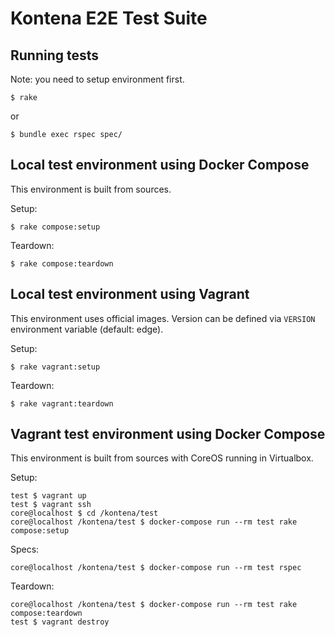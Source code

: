 # Kontena E2E Test Suite


## Running tests

Note: you need to setup environment first.

```
$ rake
```

or

```
$ bundle exec rspec spec/
```

## Local test environment using Docker Compose

This environment is built from sources.

Setup:

```
$ rake compose:setup
```

Teardown:

```
$ rake compose:teardown
```

## Local test environment using Vagrant

This environment uses official images. Version can be defined via `VERSION` environment variable (default: edge).

Setup:

```
$ rake vagrant:setup
```

Teardown:

```
$ rake vagrant:teardown
```

## Vagrant test environment using Docker Compose

This environment is built from sources with CoreOS running in Virtualbox.

Setup:

```
test $ vagrant up
test $ vagrant ssh
core@localhost $ cd /kontena/test
core@localhost /kontena/test $ docker-compose run --rm test rake compose:setup
```

Specs:

```
core@localhost /kontena/test $ docker-compose run --rm test rspec
```

Teardown:

```
core@localhost /kontena/test $ docker-compose run --rm test rake compose:teardown
test $ vagrant destroy
```
